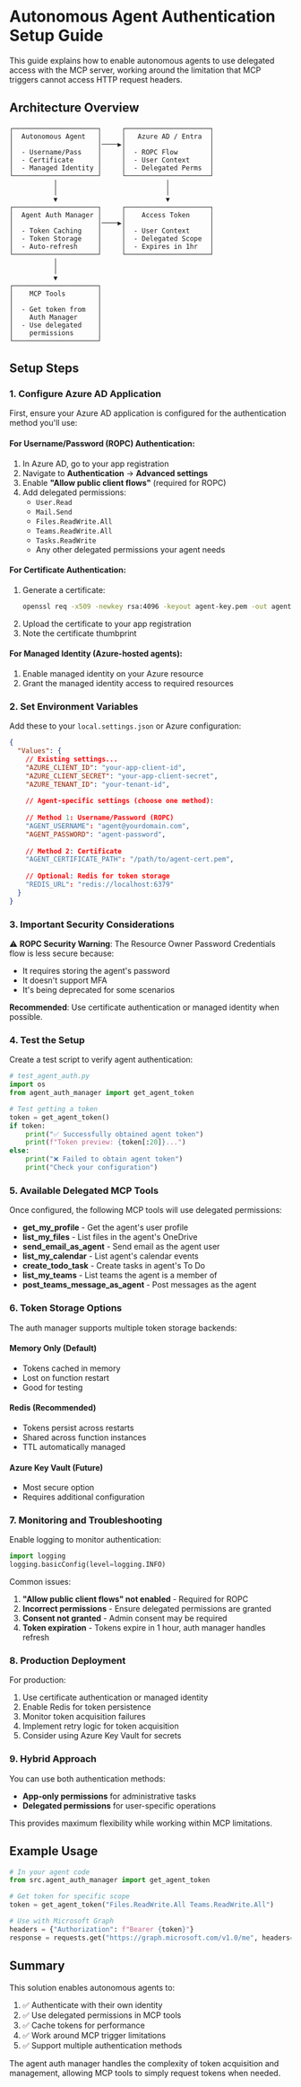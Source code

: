 # Autonomous Agent Authentication Setup Guide

This guide explains how to enable autonomous agents to use delegated access with the MCP server, working around the limitation that MCP triggers cannot access HTTP request headers.

## Architecture Overview

```
┌─────────────────────┐     ┌─────────────────────┐
│  Autonomous Agent   │     │   Azure AD / Entra  │
│                     │────▶│                     │
│  - Username/Pass    │     │  - ROPC Flow        │
│  - Certificate      │     │  - User Context     │
│  - Managed Identity │     │  - Delegated Perms  │
└─────────────────────┘     └─────────────────────┘
           │                           │
           │                           │
           ▼                           ▼
┌─────────────────────┐     ┌─────────────────────┐
│  Agent Auth Manager │     │    Access Token     │
│                     │────▶│                     │
│  - Token Caching    │     │  - User Context     │
│  - Token Storage    │     │  - Delegated Scope  │
│  - Auto-refresh     │     │  - Expires in 1hr   │
└─────────────────────┘     └─────────────────────┘
           │
           │
           ▼
┌─────────────────────┐
│    MCP Tools        │
│                     │
│  - Get token from   │
│    Auth Manager     │
│  - Use delegated    │
│    permissions      │
└─────────────────────┘
```

## Setup Steps

### 1. Configure Azure AD Application

First, ensure your Azure AD application is configured for the authentication method you'll use:

#### For Username/Password (ROPC) Authentication:
1. In Azure AD, go to your app registration
2. Navigate to **Authentication** → **Advanced settings**
3. Enable **"Allow public client flows"** (required for ROPC)
4. Add delegated permissions:
   - `User.Read`
   - `Mail.Send`
   - `Files.ReadWrite.All`
   - `Teams.ReadWrite.All`
   - `Tasks.ReadWrite`
   - Any other delegated permissions your agent needs

#### For Certificate Authentication:
1. Generate a certificate:
   ```bash
   openssl req -x509 -newkey rsa:4096 -keyout agent-key.pem -out agent-cert.pem -days 365 -nodes
   ```
2. Upload the certificate to your app registration
3. Note the certificate thumbprint

#### For Managed Identity (Azure-hosted agents):
1. Enable managed identity on your Azure resource
2. Grant the managed identity access to required resources

### 2. Set Environment Variables

Add these to your `local.settings.json` or Azure configuration:

```json
{
  "Values": {
    // Existing settings...
    "AZURE_CLIENT_ID": "your-app-client-id",
    "AZURE_CLIENT_SECRET": "your-app-client-secret",
    "AZURE_TENANT_ID": "your-tenant-id",
    
    // Agent-specific settings (choose one method):
    
    // Method 1: Username/Password (ROPC)
    "AGENT_USERNAME": "agent@yourdomain.com",
    "AGENT_PASSWORD": "agent-password",
    
    // Method 2: Certificate
    "AGENT_CERTIFICATE_PATH": "/path/to/agent-cert.pem",
    
    // Optional: Redis for token storage
    "REDIS_URL": "redis://localhost:6379"
  }
}
```

### 3. Important Security Considerations

⚠️ **ROPC Security Warning**: The Resource Owner Password Credentials flow is less secure because:
- It requires storing the agent's password
- It doesn't support MFA
- It's being deprecated for some scenarios

**Recommended**: Use certificate authentication or managed identity when possible.

### 4. Test the Setup

Create a test script to verify agent authentication:

```python
# test_agent_auth.py
import os
from agent_auth_manager import get_agent_token

# Test getting a token
token = get_agent_token()
if token:
    print("✅ Successfully obtained agent token")
    print(f"Token preview: {token[:20]}...")
else:
    print("❌ Failed to obtain agent token")
    print("Check your configuration")
```

### 5. Available Delegated MCP Tools

Once configured, the following MCP tools will use delegated permissions:

- **get_my_profile** - Get the agent's user profile
- **list_my_files** - List files in the agent's OneDrive
- **send_email_as_agent** - Send email as the agent user
- **list_my_calendar** - List agent's calendar events
- **create_todo_task** - Create tasks in agent's To Do
- **list_my_teams** - List teams the agent is a member of
- **post_teams_message_as_agent** - Post messages as the agent

### 6. Token Storage Options

The auth manager supports multiple token storage backends:

#### Memory Only (Default)
- Tokens cached in memory
- Lost on function restart
- Good for testing

#### Redis (Recommended)
- Tokens persist across restarts
- Shared across function instances
- TTL automatically managed

#### Azure Key Vault (Future)
- Most secure option
- Requires additional configuration

### 7. Monitoring and Troubleshooting

Enable logging to monitor authentication:

```python
import logging
logging.basicConfig(level=logging.INFO)
```

Common issues:
1. **"Allow public client flows" not enabled** - Required for ROPC
2. **Incorrect permissions** - Ensure delegated permissions are granted
3. **Consent not granted** - Admin consent may be required
4. **Token expiration** - Tokens expire in 1 hour, auth manager handles refresh

### 8. Production Deployment

For production:
1. Use certificate authentication or managed identity
2. Enable Redis for token persistence
3. Monitor token acquisition failures
4. Implement retry logic for token acquisition
5. Consider using Azure Key Vault for secrets

### 9. Hybrid Approach

You can use both authentication methods:
- **App-only permissions** for administrative tasks
- **Delegated permissions** for user-specific operations

This provides maximum flexibility while working within MCP limitations.

## Example Usage

```python
# In your agent code
from src.agent_auth_manager import get_agent_token

# Get token for specific scope
token = get_agent_token("Files.ReadWrite.All Teams.ReadWrite.All")

# Use with Microsoft Graph
headers = {"Authorization": f"Bearer {token}"}
response = requests.get("https://graph.microsoft.com/v1.0/me", headers=headers)
```

## Summary

This solution enables autonomous agents to:
1. ✅ Authenticate with their own identity
2. ✅ Use delegated permissions in MCP tools
3. ✅ Cache tokens for performance
4. ✅ Work around MCP trigger limitations
5. ✅ Support multiple authentication methods

The agent auth manager handles the complexity of token acquisition and management, allowing MCP tools to simply request tokens when needed. 